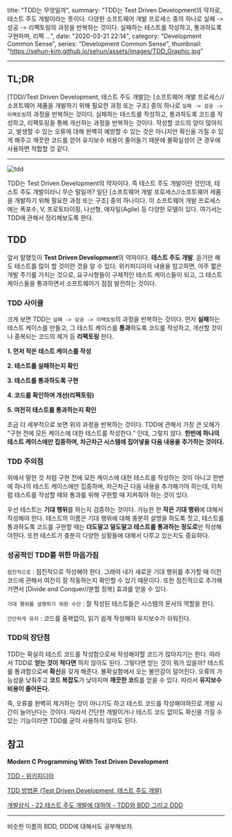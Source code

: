 title: "TDD는 무엇일까",
summary: "TDD는 Test Driven Development의 약자로, 테스트 주도 개발이라는 뜻이다. 다양한 소프트웨어 개발 프로세스 중의 하나로 실패 -> 성공 -> 리팩토링의 과정을 반복하는 것이다. 실패하는 테스트를 작성하고, 통과하도록 구현하며, 리팩 ...",
date: "2020-03-21 22:14",
category: "Development Common Sense",
series: "Development Common Sense",
thumbnail: "https://sehun-kim.github.io/sehun/assets/images/TDD_Graphic.jpg"

---

## TL;DR

[TDD//Test Driven Development, 테스트 주도 개발]는 [소프트웨어 개발 프로세스//소프트웨어 제품을 개발하기 위해 필요한 과정 또는 구조] 중의 하나로 `실패 -> 성공 -> 리팩토링`의 과정을 반복하는 것이다. 실패하는 테스트를 작성하고, 통과하도록 코드를 작성하고, 리팩토링을 통해 개선하는 과정을 반복하는 것이다. 작성할 코드의 양이 많아지고, 발생할 수 있는 오류에 대해 완벽히 예방할 수 있는 것은 아니지만 확신을 가질 수 있게 해주고 깨끗한 코드를 얻어 유지보수 비용이 줄어들기 때문에 불확실성이 큰 경우에 사용하면 적합할 것 같다.

---

![tdd](https://sehun-kim.github.io/sehun/assets/images/TDD_Graphic.jpg)

TDD는 Test Driven Development의 약자이다. 즉 테스트 주도 개발이란 것인데, 테스트 주도 개발이라니 무슨 말일까? 일단 [소프트웨어 개발 프로세스//소프트웨어 제품을 개발하기 위해 필요한 과정 또는 구조] 중의 하나이다. 이 소프트웨어 개발 프로세스에는 폭포수, V, 프로토타이핑, 나선형, 애자일(Agile) 등 다양한 모델이 있다. 여기서는 TDD에 관해서 정리해보도록 한다.

## TDD

앞서 말했듯이 **Test Driven Development**의 약자이다. **테스트 주도 개발**. 듣기만 해도 테스트를 많이 할 것이란 것을 알 수 있다. 위키피디아의 내용을 참고하면, 아주 짧은 개발 주기를 가지는 것으로, 요구사항들이 구체적인 테스트 케이스들이 되고, 그 테스트 케이스들을 통과하면서 소프트웨어가 점점 발전하는 것이다.

### TDD 사이클

크게 보면 TDD는 `실패 -> 성공 -> 리팩토링`의 과정을 반복하는 것이다. 먼저 **실패**하는 테스트 케이스를 만들고, 그 테스트 케이스를 **통과**하도록 코드를 작성하고, 개선할 것이나 중복되는 코드의 제거 등 **리팩토링** 한다.

**1. 먼저 작은 테스트 케이스를 작성**

**2. 테스트를 실패하는지 확인**

**3. 테스트를 통과하도록 구현**

**4. 코드를 확인하며 개선(리팩토링)**

**5. 여전히 테스트를 통과하는지 확인**

조금 더 세부적으로 보면 위의 과정을 반복하는 것이다. TDD에 관해서 가장 큰 오해가 "구현 전에 모든 케이스에 대한 테스트를 작성한다." 인데, 그렇지 않다. **한번에 하나의 테스트 케이스에만 집중하며, 차근차근 시스템에 집어넣을 다음 내용을 추가하는 것이다.**

### TDD 주의점

위에서 말한 것 처럼 구현 전에 모든 케이스에 대한 테스트를 작성하는 것이 아니고 한번에 하나의 테스트 케이스에만 집중하며, 차근차근 다음 내용을 추가해가야 하는데, 이처럼 테스트를 작성할 때와 통과를 위해 구현할 때 지켜줘야 하는 것이 있다.

우선 테스트는 **기대 행위**를 하는지 검증하는 것이다. 가능한 한 **작은 기대 행위**에 대해서 작성해야 한다. 테스트의 이름은 기대 행위에 대해 충분히 설명을 하도록 짓고, 테스트를 통과하도록 코드를 구현할 때는 **더도말고 덜도말고 테스트를 통과하는 정도로**만 작성해야한다. 또한 테스트가 충분히 다양한 상황들에 대해서 다루고 있는지도 중요하다.

### 성공적인 TDD를 위한 마음가짐

`점진적으로` : 점진적으로 작성해야 한다. 그래야 내가 새로운 기대 행위를 추가할 때 이전 코드에 관해서 여전히 잘 작동하는지 확인할 수 있기 때문이다. 또한 점진적으로 추가해가면서 [Divide and Conquer//분할 정복] 효과를 얻을 수 있다.

`기대 행위를 설명하기 위한 수단` : 잘 작성된 테스트들은 시스템의 문서의 역할을 한다.

`간단하게 유지` : 코드를 중복없이, 읽기 쉽게 작성해야 유지보수가 쉬워진다.

### TDD의 장단점

TDD는 확실히 테스트 코드를 작성함으로써 작성해야할 코드가 많아지기는 한다. 따라서 TDD로 **얻는 것이 적다면** 하지 않아도 된다. 그렇다면 얻는 것이 뭐가 있을까? 테스트를 통과함으로써 **확신**을 갖게 해준다. 불확실함에서 오는 불안감이 덜어진다. 오류의 가능성을 낮춰주고 **코드 복잡도**가 낮아지며 **깨끗한 코드**를 얻을 수 있다. 따라서 **유지보수 비용이 줄어든다.**

즉, 오류를 완벽히 제거하는 것이 아니기도 하고 테스트 코드를 작성해야하므로 개발 시간이 늘어난다는 것이다. 따라서 간단한 개발이거나 테스트 코드 없이도 확신을 가질 수 있는 기능이라면 TDD를 굳이 사용하지 않아도 된다.

## 참고

**Modern C Programming With Test Driven Development**

[TDD - 위키피디아](https://ko.wikipedia.org/wiki/%ED%85%8C%EC%8A%A4%ED%8A%B8_%EC%A3%BC%EB%8F%84_%EA%B0%9C%EB%B0%9C)

[TDD 방법론 (Test Driven Development, 테스트 주도 개발)](https://hiseon.me/software-engineering/tdd/)

[개발상식 - 22.테스트 주도 개발에 대하여 - TDD와 BDD 그리고 DDD](https://asfirstalways.tistory.com/296)

---

비슷한 이름의 BDD, DDD에 대해서도 공부해보자.

